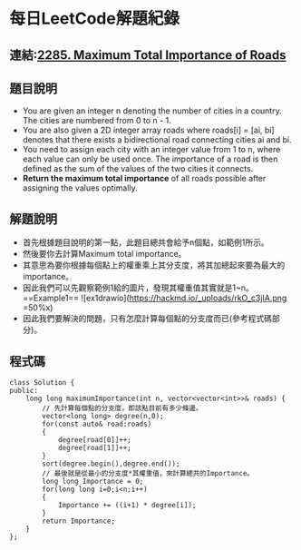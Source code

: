 # 每日LeetCode解題紀錄
## 連結:[2285. Maximum Total Importance of Roads](https://leetcode.com/problems/maximum-total-importance-of-roads/?envType=daily-question&envId=2024-06-28)
## 題目說明
- You are given an integer n denoting the number of cities in a country. The cities are numbered from 0 to n - 1.
- You are also given a 2D integer array roads where roads[i] = [ai, bi] denotes that there exists a bidirectional road connecting cities ai and bi.
- You need to assign each city with an integer value from 1 to n, where each value can only be used once. The importance of a road is then defined as the sum of the values of the two cities it connects.
- **Return the maximum total importance** of all roads possible after assigning the values optimally.
## 解題說明
- 首先根據題目說明的第一點，此題目總共會給予n個點，如範例1所示。
- 然後要你去計算Maximum total importance。
- 其意思為要你根據每個點上的權重乘上其分支度，將其加總起來要為最大的importance。
- 因此我們可以先觀察範例1給的圖片，發現其權重值其實就是1~n。
    ==Example1==
    ![ex1drawio](https://hackmd.io/_uploads/rkO_c3jIA.png =50%x)
- 因此我們要解決的問題，只有怎麼計算每個點的分支度而已(參考程式碼部分)。
## 程式碼
```
class Solution {
public:
    long long maximumImportance(int n, vector<vector<int>>& roads) {
        // 先計算每個點的分支度，即該點目前有多少條邊。
        vector<long long> degree(n,0);
        for(const auto& road:roads)
        {
            degree[road[0]]++;
            degree[road[1]]++;
        }
        sort(degree.begin(),degree.end());
        // 最後就是從最小的分支度*其權重值，來計算總共的Importance。
        long long Importance = 0;
        for(long long i=0;i<n;i++)
        {
            Importance += ((i+1) * degree[i]);
        }
        return Importance;
    }
};
```
